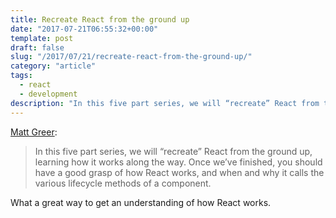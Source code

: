 ```yaml
---
title: Recreate React from the ground up
date: "2017-07-21T06:55:32+00:00"
template: post
draft: false
slug: "/2017/07/21/recreate-react-from-the-ground-up/"
category: "article"
tags:
  - react
  - development
description: "In this five part series, we will “recreate” React from the ground up, learning how it works along the way. Once we’ve finished, you should have a good grasp of how React works, and when and why it calls the various lifecycle methods of a component."
---
```


[Matt Greer](http://www.mattgreer.org/articles/react-internals-part-one-basic-rendering/):

> In this five part series, we will “recreate” React from the ground up, learning how it works along the way. Once we’ve finished, you should have a good grasp of how React works, and when and why it calls the various lifecycle methods of a component.

What a great way to get an understanding of how React works.
